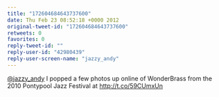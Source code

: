 ```yaml
---
title: "172604684643737600"
date: Thu Feb 23 08:52:18 +0000 2012
original-tweet-id: "172604684643737600"
retweets: 0
favorites: 0
reply-tweet-id: ""
reply-user-id: "42980439"
reply-user-screen-name: "jazzy_andy"
---
```

<a href="https://twitter.com/jazzy_andy">@jazzy_andy</a> I popped a few photos up online of WonderBrass from the 2010 Pontypool Jazz Festival at http://t.co/59CUmxUn
